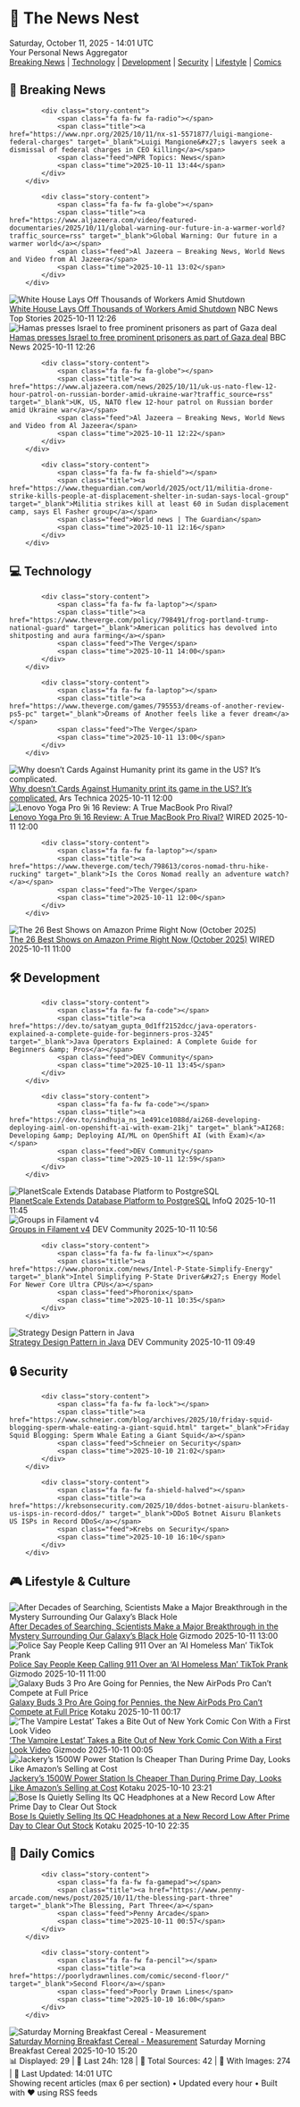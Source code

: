 <!-- Processing 54 RSS feeds at 2025-10-11 14:01:34 UTC -->
<!-- Processing: XKCD -->
<!-- Processing: Saturday Morning Breakfast Cereal -->
<!-- Processing: Penny Arcade -->
<!-- Processing: Poorly Drawn Lines -->
<!-- Processing: Garfield -->
<!-- Processing: Dilbert -->
<!-- Processing: Cyanide & Happiness -->
<!-- Processing: Questionable Content -->
<!-- Processing: Girl Genius -->
<!-- Processing: CNN Breaking News -->
<!-- Processing: BBC Breaking News -->
<!-- Processing: Al Jazeera Breaking News -->
<!-- Processing: NPR News -->
<!-- Processing: NBC News Breaking -->
<!-- Processing: Sky News World -->
<!-- Processing: The Verge -->
<!-- Processing: Ars Technica -->
<!-- Processing: WIRED -->
<!-- Processing: Slashdot -->
<!-- Processing: Lobsters Python -->
<!-- Processing: Hacker News -->
<!-- Processing: Dev.to -->
<!-- Processing: StackOverflow Blog -->
<!-- Processing: OMG! Ubuntu -->
<!-- Processing: Linux.com -->
<!-- Processing: Red Hat Blog -->
<!-- Processing: Ubuntu Blog -->
<!-- Processing: GitLab Blog -->
<!-- Processing: InfoQ -->
<!-- Processing: DZone -->
<!-- Processing: Martin Fowler -->
<!-- Processing: Coding Horror -->
<!-- Processing: Lifehacker -->
<!-- Processing: Boing Boing -->
<!-- Generated 7 new posts out of 34 feeds processed -->
<div class="newspaper-header">
    <h1 class="newspaper-title">📰 The News Nest</h1>
    <div class="newspaper-date">Saturday, October 11, 2025 - 14:01 UTC</div>
    <div class="newspaper-subtitle">Your Personal News Aggregator</div>
</div>

<div class="newspaper-nav">
    <a href="#breaking">Breaking News</a> |
    <a href="#tech">Technology</a> |
    <a href="#dev">Development</a> |
    <a href="#security">Security</a> |
    <a href="#lifestyle">Lifestyle</a> |
    <a href="#webcomics">Comics</a>
</div>

<div class="news-section breaking-news" id="breaking">
<h2 class="section-header">🚨 Breaking News</h2>
<div class="stories-container">
<div class="story">
            
            <div class="story-content">
                <span class="fa fa-fw fa-radio"></span>
                <span class="title"><a href="https://www.npr.org/2025/10/11/nx-s1-5571877/luigi-mangione-federal-charges" target="_blank">Luigi Mangione&#x27;s lawyers seek a dismissal of federal charges in CEO killing</a></span>
                <span class="feed">NPR Topics: News</span>
                <span class="time">2025-10-11 13:44</span>
            </div>
        </div>
<div class="story">
            
            <div class="story-content">
                <span class="fa fa-fw fa-globe"></span>
                <span class="title"><a href="https://www.aljazeera.com/video/featured-documentaries/2025/10/11/global-warning-our-future-in-a-warmer-world?traffic_source=rss" target="_blank">Global Warning: Our future in a warmer world</a></span>
                <span class="feed">Al Jazeera – Breaking News, World News and Video from Al Jazeera</span>
                <span class="time">2025-10-11 13:02</span>
            </div>
        </div>
<div class="story">
            <img src="https://media-cldnry.s-nbcnews.com/image/upload/t_fit_1500w/mpx/2704722219/2025_10/1760185600150_tdy_sat_tsirkin_government_shutdown_251011_1920x1080-yydmvj.jpg" alt="White House Lays Off Thousands of Workers Amid Shutdown" class="story-image" loading="lazy" onerror="this.style.display='none'">
            <div class="story-content">
                <span class="fa fa-fw fa-broadcast-tower"></span>
                <span class="title"><a href="https://www.today.com/video/trump-lays-off-more-than-4-000-workers-as-shutdown-continues-249700933736" target="_blank">White House Lays Off Thousands of Workers Amid Shutdown</a></span>
                <span class="feed">NBC News Top Stories</span>
                <span class="time">2025-10-11 12:26</span>
            </div>
        </div>
<div class="story">
            <img src="https://ichef.bbci.co.uk/ace/standard/240/cpsprodpb/875a/live/bdbd1de0-a68e-11f0-a40c-1b117f97bd40.jpg" alt="Hamas presses Israel to free prominent prisoners as part of Gaza deal" class="story-image" loading="lazy" onerror="this.style.display='none'">
            <div class="story-content">
                <span class="fa fa-fw fa-earth-americas"></span>
                <span class="title"><a href="https://www.bbc.com/news/articles/cd727d2ne42o?at_medium=RSS&at_campaign=rss" target="_blank">Hamas presses Israel to free prominent prisoners as part of Gaza deal</a></span>
                <span class="feed">BBC News</span>
                <span class="time">2025-10-11 12:26</span>
            </div>
        </div>
<div class="story">
            
            <div class="story-content">
                <span class="fa fa-fw fa-globe"></span>
                <span class="title"><a href="https://www.aljazeera.com/news/2025/10/11/uk-us-nato-flew-12-hour-patrol-on-russian-border-amid-ukraine-war?traffic_source=rss" target="_blank">UK, US, NATO flew 12-hour patrol on Russian border amid Ukraine war</a></span>
                <span class="feed">Al Jazeera – Breaking News, World News and Video from Al Jazeera</span>
                <span class="time">2025-10-11 12:22</span>
            </div>
        </div>
<div class="story">
            
            <div class="story-content">
                <span class="fa fa-fw fa-shield"></span>
                <span class="title"><a href="https://www.theguardian.com/world/2025/oct/11/militia-drone-strike-kills-people-at-displacement-shelter-in-sudan-says-local-group" target="_blank">Militia strikes kill at least 60 in Sudan displacement camp, says El Fasher group</a></span>
                <span class="feed">World news | The Guardian</span>
                <span class="time">2025-10-11 12:16</span>
            </div>
        </div>
</div>
</div>
<div class="news-section tech-news" id="tech">
<h2 class="section-header">💻 Technology</h2>
<div class="stories-container">
<div class="story">
            
            <div class="story-content">
                <span class="fa fa-fw fa-laptop"></span>
                <span class="title"><a href="https://www.theverge.com/policy/798491/frog-portland-trump-national-guard" target="_blank">American politics has devolved into shitposting and aura farming</a></span>
                <span class="feed">The Verge</span>
                <span class="time">2025-10-11 14:00</span>
            </div>
        </div>
<div class="story">
            
            <div class="story-content">
                <span class="fa fa-fw fa-laptop"></span>
                <span class="title"><a href="https://www.theverge.com/games/795553/dreams-of-another-review-ps5-pc" target="_blank">Dreams of Another feels like a fever dream</a></span>
                <span class="feed">The Verge</span>
                <span class="time">2025-10-11 13:00</span>
            </div>
        </div>
<div class="story">
            <img src="https://cdn.arstechnica.net/wp-content/uploads/2025/10/2f017ee4c36a46e81f80d56890b7b64fc257272d-1400x1260-1-500x500.png" alt="Why doesn’t Cards Against Humanity print its game in the US? It’s complicated." class="story-image" loading="lazy" onerror="this.style.display='none'">
            <div class="story-content">
                <span class="fa fa-fw fa-cog"></span>
                <span class="title"><a href="https://arstechnica.com/culture/2025/10/why-doesnt-cards-against-humanity-print-its-game-in-the-us-its-complicated/" target="_blank">Why doesn’t Cards Against Humanity print its game in the US? It’s complicated.</a></span>
                <span class="feed">Ars Technica</span>
                <span class="time">2025-10-11 12:00</span>
            </div>
        </div>
<div class="story">
            <img src="https://media.wired.com/photos/68e96bf77c192a1493f91916/master/pass/IMG_1898.JPG" alt="Lenovo Yoga Pro 9i 16 Review: A True MacBook Pro Rival?" class="story-image" loading="lazy" onerror="this.style.display='none'">
            <div class="story-content">
                <span class="fa fa-fw fa-bolt"></span>
                <span class="title"><a href="https://www.wired.com/review/lenovo-yoga-pro-9i-16/" target="_blank">Lenovo Yoga Pro 9i 16 Review: A True MacBook Pro Rival?</a></span>
                <span class="feed">WIRED</span>
                <span class="time">2025-10-11 12:00</span>
            </div>
        </div>
<div class="story">
            
            <div class="story-content">
                <span class="fa fa-fw fa-laptop"></span>
                <span class="title"><a href="https://www.theverge.com/tech/798613/coros-nomad-thru-hike-rucking" target="_blank">Is the Coros Nomad really an adventure watch?</a></span>
                <span class="feed">The Verge</span>
                <span class="time">2025-10-11 12:00</span>
            </div>
        </div>
<div class="story">
            <img src="https://media.wired.com/photos/68e926c7737745a89b1d76da/master/pass/girlfriend-amazonprime.jpg" alt="The 26 Best Shows on Amazon Prime Right Now (October 2025)" class="story-image" loading="lazy" onerror="this.style.display='none'">
            <div class="story-content">
                <span class="fa fa-fw fa-bolt"></span>
                <span class="title"><a href="https://www.wired.com/story/best-shows-amazon-prime/" target="_blank">The 26 Best Shows on Amazon Prime Right Now (October 2025)</a></span>
                <span class="feed">WIRED</span>
                <span class="time">2025-10-11 11:00</span>
            </div>
        </div>
</div>
</div>
<div class="news-section dev-news" id="dev">
<h2 class="section-header">🛠️ Development</h2>
<div class="stories-container">
<div class="story">
            
            <div class="story-content">
                <span class="fa fa-fw fa-code"></span>
                <span class="title"><a href="https://dev.to/satyam_gupta_0d1ff2152dcc/java-operators-explained-a-complete-guide-for-beginners-pros-3245" target="_blank">Java Operators Explained: A Complete Guide for Beginners &amp; Pros</a></span>
                <span class="feed">DEV Community</span>
                <span class="time">2025-10-11 13:45</span>
            </div>
        </div>
<div class="story">
            
            <div class="story-content">
                <span class="fa fa-fw fa-code"></span>
                <span class="title"><a href="https://dev.to/sindhuja_ns_1e491ce1088d/ai268-developing-deploying-aiml-on-openshift-ai-with-exam-21kj" target="_blank">AI268: Developing &amp; Deploying AI/ML on OpenShift AI (with Exam)</a></span>
                <span class="feed">DEV Community</span>
                <span class="time">2025-10-11 12:59</span>
            </div>
        </div>
<div class="story">
            <img src="https://res.infoq.com/news/2025/10/planetscale-metal-postgres/en/headerimage/generatedHeaderImage-1759146706464.jpg" alt="PlanetScale Extends Database Platform to PostgreSQL" class="story-image" loading="lazy" onerror="this.style.display='none'">
            <div class="story-content">
                <span class="fa fa-fw fa-info-circle"></span>
                <span class="title"><a href="https://www.infoq.com/news/2025/10/planetscale-metal-postgres/?utm_campaign=infoq_content&utm_source=infoq&utm_medium=feed&utm_term=global" target="_blank">PlanetScale Extends Database Platform to PostgreSQL</a></span>
                <span class="feed">InfoQ</span>
                <span class="time">2025-10-11 11:45</span>
            </div>
        </div>
<div class="story">
            <img src="https://media2.dev.to/dynamic/image/width=800%2Cheight=%2Cfit=scale-down%2Cgravity=auto%2Cformat=auto/https%3A%2F%2Fdev-to-uploads.s3.amazonaws.com%2Fuploads%2Farticles%2Fsf1j17vw3ucws341qrei.png" alt="Groups in Filament v4" class="story-image" loading="lazy" onerror="this.style.display='none'">
            <div class="story-content">
                <span class="fa fa-fw fa-code"></span>
                <span class="title"><a href="https://dev.to/johndivam/groups-in-filament-v4-3m6k" target="_blank">Groups in Filament v4</a></span>
                <span class="feed">DEV Community</span>
                <span class="time">2025-10-11 10:56</span>
            </div>
        </div>
<div class="story">
            
            <div class="story-content">
                <span class="fa fa-fw fa-linux"></span>
                <span class="title"><a href="https://www.phoronix.com/news/Intel-P-State-Simplify-Energy" target="_blank">Intel Simplifying P-State Driver&#x27;s Energy Model For Newer Core Ultra CPUs</a></span>
                <span class="feed">Phoronix</span>
                <span class="time">2025-10-11 10:35</span>
            </div>
        </div>
<div class="story">
            <img src="https://media2.dev.to/dynamic/image/width=800%2Cheight=%2Cfit=scale-down%2Cgravity=auto%2Cformat=auto/https%3A%2F%2Fdev-to-uploads.s3.amazonaws.com%2Fuploads%2Farticles%2Fdjdsisyus8hqody4sdi5.jpg" alt="Strategy Design Pattern in Java" class="story-image" loading="lazy" onerror="this.style.display='none'">
            <div class="story-content">
                <span class="fa fa-fw fa-code"></span>
                <span class="title"><a href="https://dev.to/akshay161099/strategy-design-pattern-in-java-3402" target="_blank">Strategy Design Pattern in Java</a></span>
                <span class="feed">DEV Community</span>
                <span class="time">2025-10-11 09:49</span>
            </div>
        </div>
</div>
</div>
<div class="news-section security-news" id="security">
<h2 class="section-header">🔒 Security</h2>
<div class="stories-container">
<div class="story">
            
            <div class="story-content">
                <span class="fa fa-fw fa-lock"></span>
                <span class="title"><a href="https://www.schneier.com/blog/archives/2025/10/friday-squid-blogging-sperm-whale-eating-a-giant-squid.html" target="_blank">Friday Squid Blogging: Sperm Whale Eating a Giant Squid</a></span>
                <span class="feed">Schneier on Security</span>
                <span class="time">2025-10-10 21:02</span>
            </div>
        </div>
<div class="story">
            
            <div class="story-content">
                <span class="fa fa-fw fa-shield-halved"></span>
                <span class="title"><a href="https://krebsonsecurity.com/2025/10/ddos-botnet-aisuru-blankets-us-isps-in-record-ddos/" target="_blank">DDoS Botnet Aisuru Blankets US ISPs in Record DDoS</a></span>
                <span class="feed">Krebs on Security</span>
                <span class="time">2025-10-10 16:10</span>
            </div>
        </div>
</div>
</div>
<div class="news-section lifestyle-news" id="lifestyle">
<h2 class="section-header">🎮 Lifestyle & Culture</h2>
<div class="stories-container">
<div class="story">
            <img src="https://gizmodo.com/app/uploads/2025/10/Sagittarius-A-winds-1280x853.jpg" alt="After Decades of Searching, Scientists Make a Major Breakthrough in the Mystery Surrounding Our Galaxy’s Black Hole" class="story-image" loading="lazy" onerror="this.style.display='none'">
            <div class="story-content">
                <span class="fa fa-fw fa-computer"></span>
                <span class="title"><a href="https://gizmodo.com/scientists-find-evidence-missing-wind-milky-way-black-hole-sagittarius-2000669979" target="_blank">After Decades of Searching, Scientists Make a Major Breakthrough in the Mystery Surrounding Our Galaxy’s Black Hole</a></span>
                <span class="feed">Gizmodo</span>
                <span class="time">2025-10-11 13:00</span>
            </div>
        </div>
<div class="story">
            <img src="https://gizmodo.com/app/uploads/2025/10/Screenshot-2025-10-10-at-1.25.28 PM-1280x853.jpg" alt="Police Say People Keep Calling 911 Over an ‘AI Homeless Man’ TikTok Prank" class="story-image" loading="lazy" onerror="this.style.display='none'">
            <div class="story-content">
                <span class="fa fa-fw fa-computer"></span>
                <span class="title"><a href="https://gizmodo.com/police-say-people-keep-calling-911-over-an-ai-homeless-man-tiktok-prank-2000671130" target="_blank">Police Say People Keep Calling 911 Over an ‘AI Homeless Man’ TikTok Prank</a></span>
                <span class="feed">Gizmodo</span>
                <span class="time">2025-10-11 11:00</span>
            </div>
        </div>
<div class="story">
            <img src="https://kotaku.com/app/uploads/2025/10/buds-3-pro-galaxy-1280x853.jpg" alt="Galaxy Buds 3 Pro Are Going for Pennies, the New AirPods Pro Can’t Compete at Full Price" class="story-image" loading="lazy" onerror="this.style.display='none'">
            <div class="story-content">
                <span class="fa fa-fw fa-gamepad"></span>
                <span class="title"><a href="https://kotaku.com/galaxy-buds-3-pro-are-going-for-pennies-the-new-airpods-pro-cant-compete-at-full-price-2000634125" target="_blank">Galaxy Buds 3 Pro Are Going for Pennies, the New AirPods Pro Can’t Compete at Full Price</a></span>
                <span class="feed">Kotaku</span>
                <span class="time">2025-10-11 00:17</span>
            </div>
        </div>
<div class="story">
            <img src="https://gizmodo.com/app/uploads/2025/10/Interview-with-the-vampire-amc-1280x853.jpg" alt="‘The Vampire Lestat’ Takes a Bite Out of New York Comic Con With a First Look Video" class="story-image" loading="lazy" onerror="this.style.display='none'">
            <div class="story-content">
                <span class="fa fa-fw fa-computer"></span>
                <span class="title"><a href="https://gizmodo.com/the-vampire-lestat-takes-a-bite-out-of-new-york-comic-con-with-a-first-look-video-2000669899" target="_blank">‘The Vampire Lestat’ Takes a Bite Out of New York Comic Con With a First Look Video</a></span>
                <span class="feed">Gizmodo</span>
                <span class="time">2025-10-11 00:05</span>
            </div>
        </div>
<div class="story">
            <img src="https://kotaku.com/app/uploads/2025/08/jackery-power-station-1280x853.jpg" alt="Jackery’s 1500W Power Station Is Cheaper Than During Prime Day, Looks Like Amazon’s Selling at Cost" class="story-image" loading="lazy" onerror="this.style.display='none'">
            <div class="story-content">
                <span class="fa fa-fw fa-gamepad"></span>
                <span class="title"><a href="https://kotaku.com/jackerys-1500w-power-station-is-cheaper-than-during-prime-day-looks-like-amazons-selling-at-cost-2000634122" target="_blank">Jackery’s 1500W Power Station Is Cheaper Than During Prime Day, Looks Like Amazon’s Selling at Cost</a></span>
                <span class="feed">Kotaku</span>
                <span class="time">2025-10-10 23:21</span>
            </div>
        </div>
<div class="story">
            <img src="https://kotaku.com/app/uploads/2025/10/bose-headphones-quietcomfort-1280x853.jpg" alt="Bose Is Quietly Selling Its QC Headphones at a New Record Low After Prime Day to Clear Out Stock" class="story-image" loading="lazy" onerror="this.style.display='none'">
            <div class="story-content">
                <span class="fa fa-fw fa-gamepad"></span>
                <span class="title"><a href="https://kotaku.com/bose-is-quietly-selling-its-qc-headphones-at-a-new-record-low-after-prime-day-to-clear-out-stock-2000634117" target="_blank">Bose Is Quietly Selling Its QC Headphones at a New Record Low After Prime Day to Clear Out Stock</a></span>
                <span class="feed">Kotaku</span>
                <span class="time">2025-10-10 22:35</span>
            </div>
        </div>
</div>
</div>
<div class="news-section webcomics-section" id="webcomics">
<h2 class="section-header">🎨 Daily Comics</h2>
<div class="stories-container">
<div class="story">
            
            <div class="story-content">
                <span class="fa fa-fw fa-gamepad"></span>
                <span class="title"><a href="https://www.penny-arcade.com/news/post/2025/10/11/the-blessing-part-three" target="_blank">The Blessing, Part Three</a></span>
                <span class="feed">Penny Arcade</span>
                <span class="time">2025-10-11 00:57</span>
            </div>
        </div>
<div class="story">
            
            <div class="story-content">
                <span class="fa fa-fw fa-pencil"></span>
                <span class="title"><a href="https://poorlydrawnlines.com/comic/second-floor/" target="_blank">Second Floor</a></span>
                <span class="feed">Poorly Drawn Lines</span>
                <span class="time">2025-10-10 16:00</span>
            </div>
        </div>
<div class="story">
            <img src="https://www.smbc-comics.com/comics/1760073065-20251010.png" alt="Saturday Morning Breakfast Cereal - Measurement" class="story-image" loading="lazy" onerror="this.style.display='none'">
            <div class="story-content">
                <span class="fa fa-fw fa-smile"></span>
                <span class="title"><a href="https://www.smbc-comics.com/comic/measurement" target="_blank">Saturday Morning Breakfast Cereal - Measurement</a></span>
                <span class="feed">Saturday Morning Breakfast Cereal</span>
                <span class="time">2025-10-10 15:20</span>
            </div>
        </div>
</div>
</div>

<div class="newspaper-footer">
    <div class="stats">
        📊 Displayed: 29 | 📅 Last 24h: 128 | 📡 Total Sources: 42 | 📸 With Images: 274 |
        🔄 Last Updated: 14:01 UTC
    </div>
    <div class="footer-note">
        Showing recent articles (max 6 per section) • Updated every hour • Built with ❤️ using RSS feeds
    </div>
</div>
